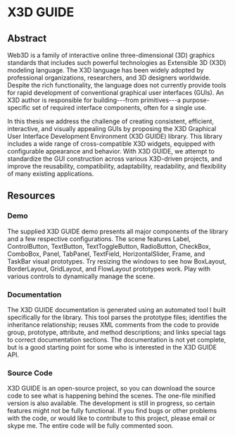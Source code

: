 X3D GUIDE
=============

## Abstract
Web3D is a family of interactive online three-dimensional (3D) graphics standards that includes such powerful technologies as Extensible 3D (X3D) modeling language. The X3D language has been widely adopted by professional organizations, researchers, and 3D designers worldwide. Despite the rich functionality, the language does not currently provide tools for rapid development of conventional graphical user interfaces (GUIs). An X3D author is responsible for building---from primitives---a purpose-specific set of required interface components, often for a single use. 

In this thesis we address the challenge of creating consistent, efficient, interactive, and visually appealing GUIs by proposing the X3D Graphical User Interface Development Environment (X3D GUIDE) library. This library includes a wide range of cross-compatible X3D widgets, equipped with configurable appearance and behavior. With X3D GUIDE, we attempt to standardize the GUI construction across various X3D-driven projects, and improve the reusability, compatibility, adaptability, readability, and flexibility of many existing applications.

## Resources

### Demo
The supplied X3D GUIDE demo presents all major components of the library and a few respective configurations. The scene features Label, ControlButton, TextButton, TextToggleButton, RadioButton, CheckBox, ComboBox, Panel, TabPanel, TextField, HorizontalSlider, Frame, and TaskBar visual prototypes. Try resizing the windows to see how BoxLayout, BorderLayout, GridLayout, and FlowLayout prototypes work. Play with various controls to dynamically manage the scene.

### Documentation
The X3D GUIDE documentation is generated using an automated tool I built specifically for the library. This tool parses the prototype files; identifies the inheritance relationship; reuses XML comments from the code to provide group, prototype, attribute, and method descriptions; and links special tags to correct documentation sections. The documentation is not yet complete, but is a good starting point for some who is interested in the X3D GUIDE API.

### Source Code
X3D GUIDE is an open-source project, so you can download the source code to see what is happening behind the scenes. The one-file minified version is also available. The development is still in progress, so certain features might not be fully functional. If you find bugs or other problems with the code, or would like to contribute to this project, please email or skype me. The entire code will be fully commented soon.